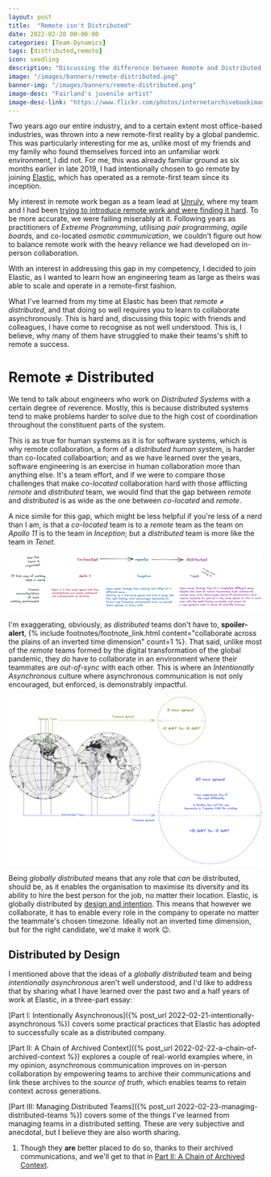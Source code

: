 ```yaml
---
layout: post
title:  "Remote isn't Distributed"
date: 2022-02-20 00:00:00
categories: [Team-Dynamics]
tags: [distributed,remote]
icon: seedling
description: "Discussing the difference between Remote and Distributed teams"
image: "/images/banners/remote-distributed.png"
banner-img: "/images/banners/remote-distributed.png"
image-desc: "Fairland's juvenile artist"
image-desc-link: "https://www.flickr.com/photos/internetarchivebookimages/14783922702/"
---
```


Two years ago our entire industry, and to a certain extent most office-based industries, was thrown into a new remote-first reality by a global pandemic.
This was particularly interesting for me as, unlike most of my friends and my family who found themselves forced into an unfamiliar work environment, I did not. For me, this was already familiar ground as six months earlier in late 2019, I had intentionally chosen to go remote by joining [Elastic](https://www.elastic.co/), which has operated as a remote-first team since its inception.

My interest in remote work began as a team lead at [Unruly](https://medium.com/unruly-engineering), where my team and I had been [trying to introduce remote work and were finding it hard](https://unruly.co/blog/article/2018/10/03/inside-prodev-unrulys-software-engineer-ina-tsetsova-on-remote-working-open-sources-and-stuffed-toys/).
To be more accurate, we were failing miserably at it.
Following years as practitioners of _Extreme Programming_, utilising _pair programming_, _agile boards_, and co-located _osmotic communication_, we couldn't figure out how to balance remote work with the heavy reliance we had developed on in-person collaboration.

With an interest in addressing this gap in my competency, I decided to join Elastic, as I wanted to learn how an engineering team as large as theirs was able to scale and operate in a remote-first fashion.

What I've learned from my time at Elastic has been that _remote ≠ distributed_, and that doing so well requires you to learn to collaborate asynchronously. This is hard and, discussing this topic with friends and colleagues, I have come to recognise as not well understood. This is, I believe, why many of them have struggled to make their teams's shift to remote a success.

# Remote ≠ Distributed

We tend to talk about engineers who work on _Distributed Systems_ with a certain degree of reverence. Mostly, this is because distributed systems tend to make problems harder to solve due to the high cost of coordination throughout the constituent parts of the system.

This is as true for human systems as it is for software systems, which is why remote collaboration, a form of a _distributed human system_, is harder than co-located collaboartion; and as we have learned over the years, software engineering is an exercise in human collaboration more than anything else.
It's a team effort, and if we were to compare those challenges that make _co-located_ collaboration hard with those afflicting _remote_ and _distributed_ team, we would find that the gap between _remote_ and _distributed_ is as wide as the one between _co-located_ and _remote_.

A nice simile for this gap, which might be less helpful if you're less of a nerd than I am, is that a _co-located_ team is to a _remote_ team as the team on _Apollo 11_ is to the team in _Inception_; but a _distributed_ team is more like the team in _Tenet_.

![Co-Located is to Remote as Remote is to Distributed](/images/2022/02/colocated-remote-distributed.png)

I'm exaggerating, obviously, as _distributed_ teams don't have to, **spoiler-alert**, {% include footnotes/footnote_link.html content="collaborate across the plains of an inverted time dimension" count=1 %}. That said, unlike most of the _remote_ teams formed by the digital transformation of the global pandemic, they _do_ have to collaborate in an environment where their teammates are _out-of-sync_ with each other. This is where an _Intentionally Asynchronous_ culture where asynchronous communication is not only encouraged, but enforced, is demonstrably impactful.

![Remote and Distributed by timezone spread](/images/2022/02/remote-distributed.png)

Being _globally distributed_ means that any role that _can_ be distributed, should be, as it enables the organisation to maximise its diversity and its ability to hire the best person for the job, no matter their location. Elastic, is globally distributed by [design and intention](https://www.elastic.co/about/distributed). This means that however we collaborate, it has to enable every role in the company to operate no matter the teammate's chosen timezone. Ideally not an inverted time dimension, but for the right candidate, we'd make it work 😉.

## Distributed by Design

I mentioned above that the ideas of a _globally distributed_ team and being _intentionally asynchronous_ aren't well understood, and I'd like to address that by sharing what I have learned over the past two and a half years of work at Elastic, in a three-part essay:<br/>

[Part I: Intentionally Asynchronous]({% post_url 2022-02-21-intentionally-asynchronous %}) covers some practical practices that Elastic has adopted to successfully scale as a distributed company.

[Part II: A Chain of Archived Context]({% post_url 2022-02-22-a-chain-of-archived-context %}) explores a couple of real-world examples where, in my opinion, asynchronous communication improves on in-person collaboration by empowering teams to archive their communications and link these archives to the _source of truth_, which enables teams to retain context across generations.

[Part III: Managing Distributed Teams]({% post_url 2022-02-23-managing-distributed-teams %}) covers some of the things I've learned from managing teams in a distributed setting. These are very subjective and anecdotal, but I believe they are also worth sharing.

<ol class="footnote fa-ul" id="footnote">
<li><span class="fa-li"><i class="fas fa-asterisk"></i></span> Though they <strong>are</strong> better placed to do so, thanks to their archived communications, and we'll get to that in <a href="{% post_url 2022-02-22-a-chain-of-archived-context %}">Part II: A Chain of Archived Context</a>.</li>
</ol>